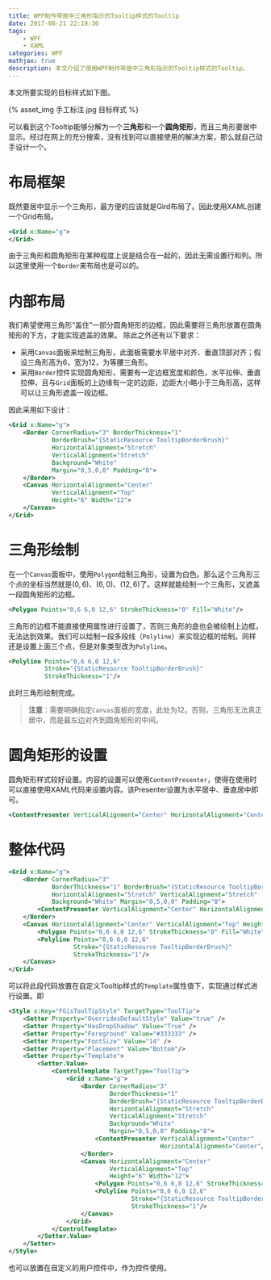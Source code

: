 ```yaml
---
title: WPF制作带居中三角形指示的Tooltip样式的Tooltip
date: 2017-08-21 22:19:30
tags: 
    - WPF
    - XAML
categories: WPF
mathjax: true
description: 本文介绍了使用WPF制作带居中三角形指示的Tooltip样式的Tooltip。
---
```

本文所要实现的目标样式如下图。

{% asset_img 手工标注.jpg 目标样式 %}

可以看到这个Tooltip能够分解为一个**三角形**和一个**圆角矩形**，而且三角形要居中显示。经过在网上的充分搜索，没有找到可以直接使用的解决方案，那么就自己动手设计一个。

# 布局框架
既然要居中显示一个三角形，最方便的应该就是Gird布局了。因此使用XAML创建一个Grid布局。
``` xml
<Grid x:Name="g">
</Grid>
```
由于三角形和圆角矩形在某种程度上说是结合在一起的，因此无需设置行和列。所以这里使用一个`Border`来布局也是可以的。

# 内部布局
我们希望使用三角形“盖住”一部分圆角矩形的边框，因此需要将三角形放置在圆角矩形的下方，才能实现遮盖的效果。
除此之外还有以下要求：
- 采用`Canvas`面板来绘制三角形，此面板需要水平居中对齐、垂直顶部对齐；假设三角形高为6，宽为12，为等腰三角形。
- 采用`Border`控件实现圆角矩形，需要有一定边框宽度和颜色，水平拉伸、垂直拉伸，且与`Grid`面板的上边缘有一定的边距，边距大小略小于三角形高，这样可以让三角形遮盖一段边框。

因此采用如下设计：
``` xml
<Grid x:Name="g">
    <Border CornerRadius="3" BorderThickness="1" 
            BorderBrush="{StaticResource TooltipBorderBrush}" 
            HorizontalAlignment="Stretch" 
            VerticalAlignment="Stretch" 
            Background="White" 
            Margin="0,5,0,0" Padding="8">
    </Border>
    <Canvas HorizontalAlignment="Center" 
            VerticalAlignment="Top" 
            Height="6" Width="12">
    </Canvas>
</Grid>
```
# 三角形绘制
在一个`Canvas`面板中，使用`Polygon`绘制三角形，设置为白色。那么这个三角形三个点的坐标当然就是$(0,6)$、$(6,0)$、$(12,6)$了。这样就能绘制一个三角形，又遮盖一段圆角矩形的边框。
``` xml
<Polygon Points="0,6 6,0 12,6" StrokeThickness="0" Fill="White"/>
```
三角形的边框不能直接使用属性进行设置了，否则三角形的底也会被绘制上边框，无法达到效果。我们可以绘制一段多段线（`Polyline`）来实现边框的绘制。同样还是设置上面三个点，但是对象类型改为`Polyline`。
``` xml
<Polyline Points="0,6 6,0 12,6" 
          Stroke="{StaticResource TooltipBorderBrush}" 
          StrokeThickness="1"/>
```
此时三角形绘制完成。

> **注意**：需要明确指定`Canvas`面板的宽度，此处为12。否则，三角形无法真正居中，而是最左边对齐到圆角矩形的中间。

# 圆角矩形的设置
圆角矩形样式较好设置。内容的设置可以使用`ContentPresenter`，使得在使用时可以直接使用XAML代码来设置内容。该Presenter设置为水平居中、垂直居中即可。
``` xml
<ContentPresenter VerticalAlignment="Center" HorizontalAlignment="Center"/>
```

# 整体代码
``` xml
<Grid x:Name="g">
    <Border CornerRadius="3" 
            BorderThickness="1" BorderBrush="{StaticResource TooltipBorderBrush}" 
            HorizontalAlignment="Stretch" VerticalAlignment="Stretch" 
            Background="White" Margin="0,5,0,0" Padding="8">
        <ContentPresenter VerticalAlignment="Center" HorizontalAlignment="Center"/>
    </Border>
    <Canvas HorizontalAlignment="Center" VerticalAlignment="Top" Height="6" Width="12">
        <Polygon Points="0,6 6,0 12,6" StrokeThickness="0" Fill="White"/>
        <Polyline Points="0,6 6,0 12,6" 
                  Stroke="{StaticResource TooltipBorderBrush}" 
                  StrokeThickness="1"/>
    </Canvas>
</Grid>
```
可以将此段代码放置在自定义Tooltip样式的`Template`属性值下，实现通过样式进行设置。即
``` xml
<Style x:Key="FGisToolTipStyle" TargetType="ToolTip">
    <Setter Property="OverridesDefaultStyle" Value="true" />
    <Setter Property="HasDropShadow" Value="True" />
    <Setter Property="Foreground" Value="#333333" />
    <Setter Property="FontSize" Value="14" />
    <Setter Property="Placement" Value="Bottom"/>
    <Setter Property="Template">
        <Setter.Value>
            <ControlTemplate TargetType="ToolTip">
                <Grid x:Name="g">
                    <Border CornerRadius="3" 
                            BorderThickness="1" 
                            BorderBrush="{StaticResource TooltipBorderBrush}" 
                            HorizontalAlignment="Stretch" 
                            VerticalAlignment="Stretch" 
                            Background="White" 
                            Margin="0,5,0,0" Padding="8">
                        <ContentPresenter VerticalAlignment="Center" 
                                          HorizontalAlignment="Center"/>
                    </Border>
                    <Canvas HorizontalAlignment="Center" 
                            VerticalAlignment="Top" 
                            Height="6" Width="12">
                        <Polygon Points="0,6 6,0 12,6" StrokeThickness="0" Fill="White"/>
                        <Polyline Points="0,6 6,0 12,6" 
                                  Stroke="{StaticResource TooltipBorderBrush}" 
                                  StrokeThickness="1"/>
                    </Canvas>
                </Grid>
            </ControlTemplate>
        </Setter.Value>
    </Setter>
</Style>
```
也可以放置在自定义的用户控件中，作为控件使用。